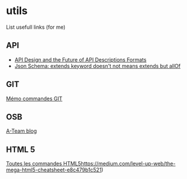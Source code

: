 # utils
List usefull links (for me)  

## API 
* [API Design and the Future of API Descriptions Formats](https://www.infoq.com/presentations/api-history-future?utm_source=presentations_about_architecture-design&utm_medium=link&utm_campaign=architecture-design)
* [Json Schema: extends keyword doesn't not means extends but allOf](https://github.com/java-json-tools/json-schema-validator/issues/21)
## GIT
[Mémo commandes GIT](http://ndpsoftware.com/git-cheatsheet.html)


## OSB
[A-Team blog](http://www.ateam-oracle.com/)


## HTML 5
[Toutes les commandes HTML5]()https://medium.com/level-up-web/the-mega-html5-cheatsheet-e8c479b1c521) 